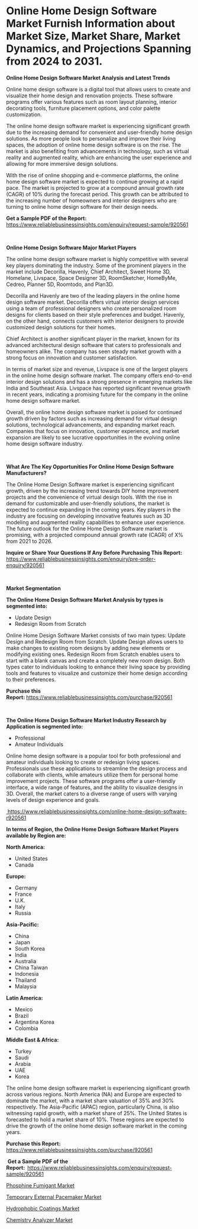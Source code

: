 <p><h1>Online Home Design Software Market Furnish Information about Market Size, Market Share, Market Dynamics, and Projections Spanning from 2024 to 2031.</h1></p><p><strong>Online Home Design Software Market Analysis and Latest Trends</strong></p>
<p><p>Online home design software is a digital tool that allows users to create and visualize their home design and renovation projects. These software programs offer various features such as room layout planning, interior decorating tools, furniture placement options, and color palette customization.</p><p>The online home design software market is experiencing significant growth due to the increasing demand for convenient and user-friendly home design solutions. As more people look to personalize and improve their living spaces, the adoption of online home design software is on the rise. The market is also benefiting from advancements in technology, such as virtual reality and augmented reality, which are enhancing the user experience and allowing for more immersive design solutions.</p><p>With the rise of online shopping and e-commerce platforms, the online home design software market is expected to continue growing at a rapid pace. The market is projected to grow at a compound annual growth rate (CAGR) of 10% during the forecast period. This growth can be attributed to the increasing number of homeowners and interior designers who are turning to online home design software for their design needs.</p></p>
<p><strong>Get a Sample PDF of the Report:&nbsp;</strong> <a href="https://www.reliablebusinessinsights.com/enquiry/request-sample/920561">https://www.reliablebusinessinsights.com/enquiry/request-sample/920561</a></p>
<p>&nbsp;</p>
<p><strong>Online Home Design Software Major Market Players</strong></p>
<p><p>The online home design software market is highly competitive with several key players dominating the industry. Some of the prominent players in the market include Decorilla, Havenly, Chief Architect, Sweet Home 3D, Homelane, Livspace, Space Designer 3D, RoomSketcher, HomeByMe, Cedreo, Planner 5D, Roomtodo, and Plan3D.</p><p>Decorilla and Havenly are two of the leading players in the online home design software market. Decorilla offers virtual interior design services using a team of professional designers who create personalized room designs for clients based on their style preferences and budget. Havenly, on the other hand, connects customers with interior designers to provide customized design solutions for their homes.</p><p>Chief Architect is another significant player in the market, known for its advanced architectural design software that caters to professionals and homeowners alike. The company has seen steady market growth with a strong focus on innovation and customer satisfaction.</p><p>In terms of market size and revenue, Livspace is one of the largest players in the online home design software market. The company offers end-to-end interior design solutions and has a strong presence in emerging markets like India and Southeast Asia. Livspace has reported significant revenue growth in recent years, indicating a promising future for the company in the online home design software market.</p><p>Overall, the online home design software market is poised for continued growth driven by factors such as increasing demand for virtual design solutions, technological advancements, and expanding market reach. Companies that focus on innovation, customer experience, and market expansion are likely to see lucrative opportunities in the evolving online home design software industry.</p></p>
<p>&nbsp;</p>
<p><strong>What Are The Key Opportunities For Online Home Design Software Manufacturers?</strong></p>
<p><p>The Online Home Design Software market is experiencing significant growth, driven by the increasing trend towards DIY home improvement projects and the convenience of virtual design tools. With the rise in demand for customizable and user-friendly solutions, the market is expected to continue expanding in the coming years. Key players in the industry are focusing on developing innovative features such as 3D modeling and augmented reality capabilities to enhance user experience. The future outlook for the Online Home Design Software market is promising, with a projected compound annual growth rate (CAGR) of X% from 2021 to 2026.</p></p>
<p><strong>Inquire or Share Your Questions If Any Before Purchasing This Report:</strong> <a href="https://www.reliablebusinessinsights.com/enquiry/pre-order-enquiry/920561">https://www.reliablebusinessinsights.com/enquiry/pre-order-enquiry/920561</a></p>
<p>&nbsp;</p>
<p><strong>Market Segmentation</strong></p>
<p><strong>The Online Home Design Software Market Analysis by types is segmented into:</strong></p>
<p><ul><li>Update Design</li><li>Redesign Room from Scratch</li></ul></p>
<p><p>Online Home Design Software Market consists of two main types: Update Design and Redesign Room from Scratch. Update Design allows users to make changes to existing room designs by adding new elements or modifying existing ones. Redesign Room from Scratch enables users to start with a blank canvas and create a completely new room design. Both types cater to individuals looking to enhance their living space by providing tools and features to visualize and customize their home design according to their preferences.</p></p>
<p><strong>Purchase this Report:&nbsp;</strong><a href="https://www.reliablebusinessinsights.com/purchase/920561">https://www.reliablebusinessinsights.com/purchase/920561</a></p>
<p>&nbsp;</p>
<p><strong>The Online Home Design Software Market Industry Research by Application is segmented into:</strong></p>
<p><ul><li>Professional</li><li>Amateur Individuals</li></ul></p>
<p><p>Online home design software is a popular tool for both professional and amateur individuals looking to create or redesign living spaces. Professionals use these applications to streamline the design process and collaborate with clients, while amateurs utilize them for personal home improvement projects. These software programs offer a user-friendly interface, a wide range of features, and the ability to visualize designs in 3D. Overall, the market caters to a diverse range of users with varying levels of design experience and goals.</p></p>
<p><a href="https://www.reliablebusinessinsights.com/online-home-design-software-r920561">&nbsp;https://www.reliablebusinessinsights.com/online-home-design-software-r920561</a></p>
<p><strong>In terms of Region, the Online Home Design Software Market Players available by Region are:</strong></p>
<p>
    <p> <strong> North America: </strong>
        <ul>
            <li>United States</li>
            <li>Canada</li>
        </ul>
        </p> 
    <p> <strong> Europe: </strong>
        <ul>
            <li>Germany</li>
            <li>France</li>
            <li>U.K.</li>
            <li>Italy</li>
            <li>Russia</li>
        </ul>
        </p> 
    <p> <strong> Asia-Pacific: </strong>
        <ul>
            <li>China</li>
            <li>Japan</li>
            <li>South Korea</li>
            <li>India</li>
            <li>Australia</li>
            <li>China Taiwan</li>
            <li>Indonesia</li>
            <li>Thailand</li>
            <li>Malaysia</li>
        </ul>
        </p> 
    <p> <strong> Latin America: </strong>
        <ul>
            <li>Mexico</li>
            <li>Brazil</li>
            <li>Argentina Korea</li>
            <li>Colombia</li>
        </ul>
        </p> 
    <p> <strong> Middle East & Africa: </strong>
        <ul>
            <li>Turkey</li>
            <li>Saudi</li>
            <li>Arabia</li>
            <li>UAE</li>
            <li>Korea</li>
        </ul>
    </p>
    </p>
<p><p>The online home design software market is experiencing significant growth across various regions. North America (NA) and Europe are expected to dominate the market, with a market share valuation of 35% and 30% respectively. The Asia-Pacific (APAC) region, particularly China, is also witnessing rapid growth, with a market share of 25%. The United States is forecasted to hold a market share of 10%. These regions are expected to drive the growth of the online home design software market in the coming years.</p></p>
<p><strong>Purchase this Report: </strong><a href="https://www.reliablebusinessinsights.com/purchase/920561">https://www.reliablebusinessinsights.com/purchase/920561</a></p>
<p>&nbsp;<strong>Get a Sample PDF of the Report:&nbsp;&nbsp;</strong><a href="https://www.reliablebusinessinsights.com/enquiry/request-sample/920561">https://www.reliablebusinessinsights.com/enquiry/request-sample/920561</a></p>
<p><strong></strong></p>
<p><p><a href="https://www.linkedin.com/pulse/deep-dive-phosphine-fumigant-market-itstrends-segmentation-competitive-kkxif?trackingId=BuXhpyR8bNpW3q%2BlKgb3%2Fg%3D%3D">Phosphine Fumigant Market</a></p><p><a href="https://github.com/myacatherineblakecaczo9vcsw/Market-Research-Report-List-3/blob/main/temporary-external-pacemaker-market.md">Temporary External Pacemaker Market</a></p><p><a href="https://www.linkedin.com/pulse/hydrophobic-coatings-market-global-regional-analysis-focus-tcirf?trackingId=JgsAJa1NDaVqdjpQsuKymg%3D%3D">Hydrophobic Coatings Market</a></p><p><a href="https://github.com/irfadac/Market-Research-Report-List-4/blob/main/chemistry-analyzer-market.md">Chemistry Analyzer Market</a></p></p>